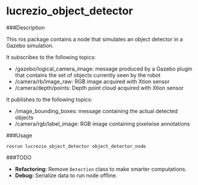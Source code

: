 # lucrezio_object_detector

###Description

This ros package contains a node that simulates an object detector in a Gazebo simulation. 

It subscribes to the following topics:

* /gazebo/logical_camera_image: message produced by a Gazebo plugin that contains the set of objects currently seen by the robot
* /camera/rb/image_raw: RGB image acquired with Xtion sensor
* /camera/depth/points: Depth point cloud acquired with Xtion sensor

It publishes to the following topics:

* /image_bounding_boxes: message containing the actual detected objects
* /camera/rgb/label_image: RGB image containing pixelwise annotations

###Usage

    rosrun lucrezio_object_detector object_detector_node

###TODO

* **Refactoring:** Remove `Detection` class to make smarter computations.
* **Debug:** Serialize data to run node offline. 